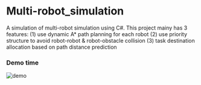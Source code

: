 # Multi-robot_simulation
A simulation of multi-robot simulation using C#. This project mainy has 3 features:
    (1) use dynamic A* path planning for each robot
    (2) use priority structure to avoid robot-robot & robot-obstacle collision
    (3) task destination allocation based on path distance prediction

### Demo time
![](https://github.com/GuoyaoShen/Multi-robot_simulation/tree/master/pics/demo.gif "demo")

